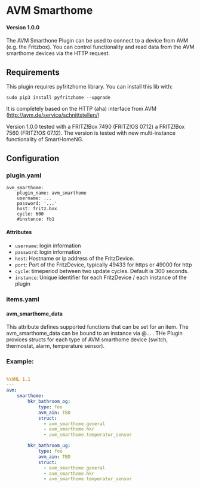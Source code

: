 # AVM Smarthome

#### Version 1.0.0

The AVM Smarthone Plugin can be used to connect to a device from AVM (e.g. the Fritzbox). You can control functionality and read data from the AVM smarthome devices via the HTTP request.

## Requirements

This plugin requires pyfritzhome library. You can install this lib with:

```
sudo pip3 install pyfritzhome --upgrade
```

It is completely based on the HTTP (aha) interface from AVM (http://avm.de/service/schnittstellen/)

Version 1.0.0 tested with a FRITZ!Box 7490 (FRITZ!OS 07.12) a FRITZ!Box 7560 (FRITZ!OS 07.12).
The version is tested with new multi-instance functionality of SmartHomeNG.

## Configuration

### plugin.yaml

```
avm_smarthome:
    plugin_name: avm_smarthome
    username: ...
    password: '...'
    host: fritz.box
    cycle: 600
    #instance: fb1
```

#### Attributes
  * `username`: login information
  * `password`: login information
  * `host`: Hostname or ip address of the FritzDevice.
  * `port`: Port of the FritzDevice, typically 49433 for https or 49000 for http
  * `cycle`: timeperiod between two update cycles. Default is 300 seconds.
  * `instance`: Unique identifier for each FritzDevice / each instance of the plugin


### items.yaml

#### avm_smarthome_data
This attribute defines supported functions that can be set for an item. The avm_smarthome_data can be bound to an instance via @... . 
THe Plugin provices structs for each type of AVM smarthome device (switch, thermostat, alarm, temperature sensor).

### Example:

```yaml

%YAML 1.1
---
avm:
    smarthome:
        hkr_bathroom_og:
            type: foo
            avm_ain: TBD
            struct: 
              - avm_smarthome.general
              - avm_smarthome.hkr
              - avm_smarthome.temperatur_sensor

        hkr_bathroom_ug:
            type: foo
            avm_ain: TBD
            struct:
              - avm_smarthome.general
              - avm_smarthome.hkr
              - avm_smarthome.temperatur_sensor
              
```